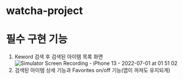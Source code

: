 # watcha-project

# 필수 구현 기능
1. Keword 검색 후 검색된 아이템 목록 화면   
![Simulator Screen Recording - iPhone 13 - 2022-07-01 at 01 51 02](https://user-images.githubusercontent.com/93653997/176733805-daa0689f-1e02-4e30-a0d7-a3db251d4213.gif)
2. 검색된 아이템 상세 기능과 Favorites on/off 기능(앱이 꺼져도 유지되게)   
